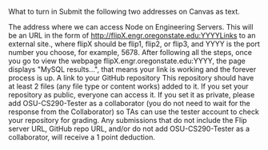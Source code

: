What to turn in
Submit the following two addresses on Canvas as text.

The address where we can access Node on Engineering Servers.
This will be an URL in the form of http://flipX.engr.oregonstate.edu:YYYYLinks to an external site., where flipX should be flip1, flip2, or flip3, and YYYY is the port number you choose, for example, 5678.
After following all the steps,  once you go to view the webpage flipX.engr.oregonstate.edu:YYYY, the page displays "MySQL results...", that means your link is working and the forever process is up.
A link to your GitHub repository
This repository should have at least 2 files (any file type or content works) added to it.
If you set your repository as public, everyone can access it.  If you set it as private, please add OSU-CS290-Tester as a collaborator (you do not need to wait for the response from the Collaborator) so TAs can use the tester account to check your repository for grading.
Any submissions that do not include the Flip server URL, GitHub repo URL, and/or do not add OSU-CS290-Tester as a collaborator, will receive a 1 point deduction.
